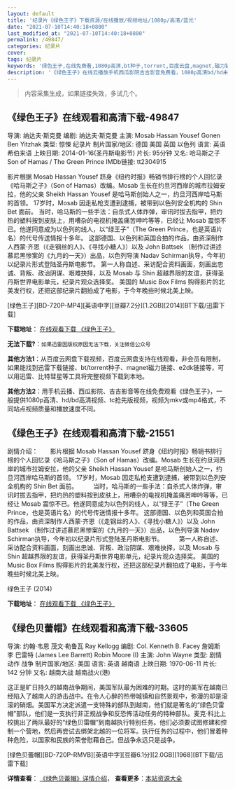```yaml
---
layout: default
title: '纪录片《绿色王子》下载资源/在线播放/视频地址/1080p/高清/蓝光'
date: "2021-07-10T14:40:18+0800"
last_modified_at: "2021-07-10T14:40:18+0800"
permalink: /49847/
categories: 纪录片
cover:
tags: 纪录片
keywords: '绿色王子,在线免费看,1080p高清,bt种子,torrent,百度云盘,magnet,磁力链,迅雷下载资源'
description: '《绿色王子》在线云播放手机西瓜影院吉吉影音免费看，1080p高清bd/hd未删减完整版和tc抢先枪版，mkv/mp4格式，附带bt/torrent种子、magnet/磁力链、百度云盘、网盘资源迅雷下载链接'
---
```


>内容采集生成，如果链接失效，多试几个。


## 《绿色王子》在线观看和高清下载-49847

导演: 纳达夫·斯克曼 编剧: 纳达夫·斯克曼 主演: Mosab Hassan Yousef Gonen Ben Yitzhak 类型: 惊悚 纪录片 制片国家/地区: 德国 美国 英国 以色列 语言: 英语 希伯来语 上映日期: 2014-01-16(圣丹斯电影节) 片长: 95分钟 又名: 哈马斯之子 Son of Hamas / The Green Prince IMDb链接: tt2304915

影片根据 Mosab Hassan Yousef 跻身《纽约时报》畅销书排行榜的个人回忆录《哈马斯之子》（Son of Hamas）改编。Mosab 生长在约旦河西岸的城市拉姆安拉，他的父亲 Sheikh Hassan Yousef 是哈马斯创始人之一，约旦河西岸哈马斯的首领。 17岁时，Mosab 因走私枪支遭到逮捕，被带到以色列安全机构的 Shin Bet 面前。 当时，哈马斯的一些手法：自杀式人体炸弹，审讯时拔去指甲，把灼热的塑料按到皮肤上，用嘈杂的电视机掩盖痛苦呻吟等等，已经让 Mosab 震惊不已。他遂同意成为以色列的线人，以“绿王子”（The Green Prince，也是英语片名）的代号传送情报十多年。 这部德国、以色列和英国合拍的作品，由资深制作人西蒙·齐恩（《走钢丝的人》、《寻找小糖人》）以及 John Battsek （制作过讲述慕尼黑惨案的《九月的一天》）出品，以色列导演 Nadav Schirman执导，今年初以纪录片形式登陆圣丹斯电影节。 第一人称自述、采访配合资料画面，刻画出忠诚、背叛、政治阴谋、艰难抉择，以及 Mosab 与 Shin 超越界限的友谊，获得圣丹斯世界电影单元，纪录片观众选择奖。 美国的 Music Box Films 购得影片的北美发行权，还把这部纪录片翻拍成了电影，于今年晚些时候北美上映。


[绿色王子][BD-720P-MP4][英语中字][豆瓣7.2分][1.2GB][2014][BT下载/迅雷下载]

**下载地址**： [在线观看下载 《绿色王子》](https://www.btdx8.com/torrent/the_green_prince_2014.html) 


**无法下载?**：`如果迅雷因版权原因无法下载，关注微信公众号 `

**其他方法1**：从百度云网盘下载视频，百度云网盘支持在线观看，非会员有限制，如果能找到迅雷下载链接、bt/torrent种子、magnet磁力链接、e2dk链接等，可以用迅雷、比特彗星等工具将完整视频下载到本地。

**其他方法2**：用手机云播、西瓜影院、吉吉影音等在线免费观看《绿色王子》，一般提供1080p高清、hd/bd高清视频、tc抢先版视频，视频为mkv或mp4格式，不同站点视频质量和播放速度不同。


## 《绿色王子》在线观看和高清下载-21551

剧情介绍：　　影片根据 Mosab Hassan Yousef 跻身《纽约时报》畅销书排行榜的个人回忆录《哈马斯之子》（Son of Hamas）改编。Mosab 生长在约旦河西岸的城市拉姆安拉，他的父亲 Sheikh Hassan Yousef 是哈马斯创始人之一，约旦河西岸哈马斯的首领。 17岁时，Mosab 因走私枪支遭到逮捕，被带到以色列安全机构的 Shin Bet 面前。  　　当时，哈马斯的一些手法：自杀式人体炸弹，审讯时拔去指甲，把灼热的塑料按到皮肤上，用嘈杂的电视机掩盖痛苦呻吟等等，已经让 Mosab 震惊不已。他遂同意成为以色列的线人，以“绿王子”（The Green Prince，也是英语片名）的代号传送情报十多年。 这部德国、以色列和英国合拍的作品，由资深制作人西蒙·齐恩（《走钢丝的人》、《寻找小糖人》）以及 John Battsek （制作过讲述慕尼黑惨案的《九月的一天》）出品，以色列导演 Nadav Schirman执导，今年初以纪录片形式登陆圣丹斯电影节。  　　第一人称自述、采访配合资料画面，刻画出忠诚、背叛、政治阴谋、艰难抉择，以及 Mosab 与 Shin 超越界限的友谊，获得圣丹斯世界电影单元，纪录片观众选择奖。 美国的 Music Box Films 购得影片的北美发行权，还把这部纪录片翻拍成了电影，于今年晚些时候北美上映。


绿色王子 (2014)

**下载地址**： [在线观看下载 《绿色王子》](https://www.btbtdy.me/btdy/dy1074.html) 


## 《绿色贝蕾帽》在线观看和高清下载-33605

导演: 约翰·韦恩 茂文·勒鲁瓦 Ray Kellogg 编剧: Col. Kenneth B. Facey 詹姆斯 李 巴雷特 (James Lee Barrett) Robin Moore (I) 主演: John Wayne 类型: 剧情 动作 战争 制片国家/地区: 美国 语言: 英语 越南语 上映日期: 1970-06-11 片长: 142 分钟 又名: 越南大战 越南战火(港)

这正是旷日持久的越南战争期间，美国军队最为困难的时期。这时的美军在越南已经陷入了越南人的游击战中。在令人心醉的热带城镇和自然景观中，弥漫的却是滚滚的硝烟。美国军方决定派遣一支特殊的部队到越南，他们就是著名的“绿色贝雷帽”部队，他们是一支执行非正规战争和反恐怖活动任务的特种部队。麦克·科比上校挑出了两队最好的“绿色贝雷帽”到南越执行特别任务。他们必须要试图修建和控制一个营地，然后再尝试去绑架北越的一位将军。执行任务的过程中，他们冒着种种危险，以国家和民族的荣誉慰藉自己。但战争永远只是战争。


[绿色贝蕾帽][BD-720P-RMVB][英语中字][豆瓣6.1分][2.0GB][1968][BT下载/迅雷下载]

**详情查看**： [《绿色贝蕾帽》详情介绍](/movie/33605/)， **查看更多**：[本站资源大全](/movie/t/all/)

